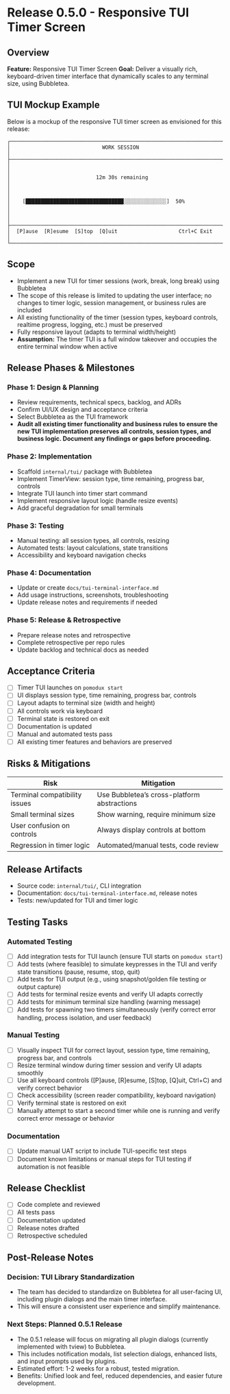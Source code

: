 # Release 0.5.0 - Responsive TUI Timer Screen

## Overview

**Feature:** Responsive TUI Timer Screen
**Goal:** Deliver a visually rich, keyboard-driven timer interface that dynamically scales to any terminal size, using Bubbletea.

## TUI Mockup Example

Below is a mockup of the responsive TUI timer screen as envisioned for this release:

```text
┌─────────────────────────────────────────────────────────────────────┐
│                              WORK SESSION                           │
├─────────────────────────────────────────────────────────────────────┤
│                                                                     │
│                            12m 30s remaining                        │
│                                                                     │
│    [████████████████████████████████░░░░░░░░░░░░░░]  50%            │
│                                                                     │
├─────────────────────────────────────────────────────────────────────┤
│  [P]ause  [R]esume  [S]top  [Q]uit                    Ctrl+C Exit   │
└─────────────────────────────────────────────────────────────────────┘
```

## Scope
- Implement a new TUI for timer sessions (work, break, long break) using Bubbletea
- The scope of this release is limited to updating the user interface; no changes to timer logic, session management, or business rules are included
- All existing functionality of the timer (session types, keyboard controls, realtime progress, logging, etc.) must be preserved
- Fully responsive layout (adapts to terminal width/height)
- **Assumption:** The timer TUI is a full window takeover and occupies the entire terminal window when active

## Release Phases & Milestones

### Phase 1: Design & Planning
- Review requirements, technical specs, backlog, and ADRs
- Confirm UI/UX design and acceptance criteria
- Select Bubbletea as the TUI framework
- **Audit all existing timer functionality and business rules to ensure the new TUI implementation preserves all controls, session types, and business logic. Document any findings or gaps before proceeding.**

### Phase 2: Implementation
- Scaffold `internal/tui/` package with Bubbletea
- Implement TimerView: session type, time remaining, progress bar, controls
- Integrate TUI launch into timer start command
- Implement responsive layout logic (handle resize events)
- Add graceful degradation for small terminals

### Phase 3: Testing
- Manual testing: all session types, all controls, resizing
- Automated tests: layout calculations, state transitions
- Accessibility and keyboard navigation checks

### Phase 4: Documentation
- Update or create `docs/tui-terminal-interface.md`
- Add usage instructions, screenshots, troubleshooting
- Update release notes and requirements if needed

### Phase 5: Release & Retrospective
- Prepare release notes and retrospective
- Complete retrospective per repo rules
- Update backlog and technical docs as needed

## Acceptance Criteria

- [ ] Timer TUI launches on `pomodux start`
- [ ] UI displays session type, time remaining, progress bar, controls
- [ ] Layout adapts to terminal size (width and height)
- [ ] All controls work via keyboard
- [ ] Terminal state is restored on exit
- [ ] Documentation is updated
- [ ] Manual and automated tests pass
- [ ] All existing timer features and behaviors are preserved

## Risks & Mitigations

| Risk                                 | Mitigation                                    |
|-------------------------------------- |-----------------------------------------------|
| Terminal compatibility issues         | Use Bubbletea’s cross-platform abstractions   |
| Small terminal sizes                  | Show warning, require minimum size            |
| User confusion on controls            | Always display controls at bottom             |
| Regression in timer logic             | Automated/manual tests, code review           |

## Release Artifacts

- Source code: `internal/tui/`, CLI integration
- Documentation: `docs/tui-terminal-interface.md`, release notes
- Tests: new/updated for TUI and timer logic

## Testing Tasks

### Automated Testing
- [ ] Add integration tests for TUI launch (ensure TUI starts on `pomodux start`)
- [ ] Add tests (where feasible) to simulate keypresses in the TUI and verify state transitions (pause, resume, stop, quit)
- [ ] Add tests for TUI output (e.g., using snapshot/golden file testing or output capture)
- [ ] Add tests for terminal resize events and verify UI adapts correctly
- [ ] Add tests for minimum terminal size handling (warning message)
- [ ] Add tests for spawning two timers simultaneously (verify correct error handling, process isolation, and user feedback)

### Manual Testing
- [ ] Visually inspect TUI for correct layout, session type, time remaining, progress bar, and controls
- [ ] Resize terminal window during timer session and verify UI adapts smoothly
- [ ] Use all keyboard controls ([P]ause, [R]esume, [S]top, [Q]uit, Ctrl+C) and verify correct behavior
- [ ] Check accessibility (screen reader compatibility, keyboard navigation)
- [ ] Verify terminal state is restored on exit
- [ ] Manually attempt to start a second timer while one is running and verify correct error message or behavior

### Documentation
- [ ] Update manual UAT script to include TUI-specific test steps
- [ ] Document known limitations or manual steps for TUI testing if automation is not feasible

## Release Checklist

- [ ] Code complete and reviewed
- [ ] All tests pass
- [ ] Documentation updated
- [ ] Release notes drafted
- [ ] Retrospective scheduled 

## Post-Release Notes

### Decision: TUI Library Standardization
- The team has decided to standardize on Bubbletea for all user-facing UI, including plugin dialogs and the main timer interface.
- This will ensure a consistent user experience and simplify maintenance.

### Next Steps: Planned 0.5.1 Release
- The 0.5.1 release will focus on migrating all plugin dialogs (currently implemented with tview) to Bubbletea.
- This includes notification modals, list selection dialogs, enhanced lists, and input prompts used by plugins.
- Estimated effort: 1-2 weeks for a robust, tested migration.
- Benefits: Unified look and feel, reduced dependencies, and easier future development. 